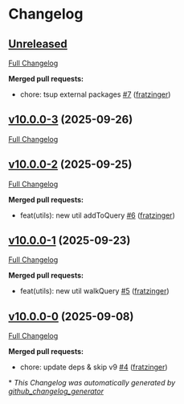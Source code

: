 # Changelog

## [Unreleased](https://github.com/feathersjs/feathers-utils/tree/HEAD)

[Full Changelog](https://github.com/feathersjs/feathers-utils/compare/v10.0.0-3...HEAD)

**Merged pull requests:**

- chore: tsup external packages [\#7](https://github.com/feathersjs/feathers-utils/pull/7) ([fratzinger](https://github.com/fratzinger))

## [v10.0.0-3](https://github.com/feathersjs/feathers-utils/tree/v10.0.0-3) (2025-09-26)

[Full Changelog](https://github.com/feathersjs/feathers-utils/compare/v10.0.0-2...v10.0.0-3)

## [v10.0.0-2](https://github.com/feathersjs/feathers-utils/tree/v10.0.0-2) (2025-09-25)

[Full Changelog](https://github.com/feathersjs/feathers-utils/compare/v10.0.0-1...v10.0.0-2)

**Merged pull requests:**

- feat\(utils\): new util addToQuery [\#6](https://github.com/feathersjs/feathers-utils/pull/6) ([fratzinger](https://github.com/fratzinger))

## [v10.0.0-1](https://github.com/feathersjs/feathers-utils/tree/v10.0.0-1) (2025-09-23)

[Full Changelog](https://github.com/feathersjs/feathers-utils/compare/v10.0.0-0...v10.0.0-1)

**Merged pull requests:**

- feat\(utils\): new util walkQuery [\#5](https://github.com/feathersjs/feathers-utils/pull/5) ([fratzinger](https://github.com/fratzinger))

## [v10.0.0-0](https://github.com/feathersjs/feathers-utils/tree/v10.0.0-0) (2025-09-08)

[Full Changelog](https://github.com/feathersjs/feathers-utils/compare/1fae88209c16bda8b0cf58ddd8af6e24d4b5792b...v10.0.0-0)

**Merged pull requests:**

- chore: update deps & skip v9 [\#4](https://github.com/feathersjs/feathers-utils/pull/4) ([fratzinger](https://github.com/fratzinger))



\* *This Changelog was automatically generated by [github_changelog_generator](https://github.com/github-changelog-generator/github-changelog-generator)*
